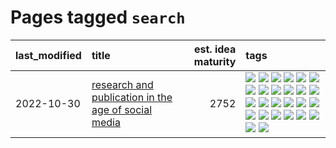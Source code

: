 # Pages tagged `search`

|last_modified|title|est. idea maturity|tags
|:---|:---|---:|:---|
|2022-10-30|[research and publication in the age of social media](../research-and-social.md)|2752|[![](https://img.shields.io/badge/tag-arxiv-e54ba1)](../tags/arxiv.md) [![](https://img.shields.io/badge/tag-citation-426a5f)](../tags/citation.md) [![](https://img.shields.io/badge/tag-corrections-e3b2c7)](../tags/corrections.md) [![](https://img.shields.io/badge/tag-credit-dafbc7)](../tags/credit.md) [![](https://img.shields.io/badge/tag-curation-7064e0)](../tags/curation.md) [![](https://img.shields.io/badge/tag-discoverability-6819c6)](../tags/discoverability.md) [![](https://img.shields.io/badge/tag-discussion-e33481)](../tags/discussion.md) [![](https://img.shields.io/badge/tag-feed-11772b)](../tags/feed.md) [![](https://img.shields.io/badge/tag-git-5fba1d)](../tags/git.md) [![](https://img.shields.io/badge/tag-github-587798)](../tags/github.md) [![](https://img.shields.io/badge/tag-historyofscience-2c91b4)](../tags/historyofscience.md) [![](https://img.shields.io/badge/tag-mastodon-d2ea1b)](../tags/mastodon.md) [![](https://img.shields.io/badge/tag-openreview-dce8fa)](../tags/openreview.md) [![](https://img.shields.io/badge/tag-paperswithcode-82f36e)](../tags/paperswithcode.md) [![](https://img.shields.io/badge/tag-platform-ac8815)](../tags/platform.md) [![](https://img.shields.io/badge/tag-publication-92ab1c)](../tags/publication.md) [![](https://img.shields.io/badge/tag-reproducibility-161a53)](../tags/reproducibility.md) [![](https://img.shields.io/badge/tag-research-b3194)](../tags/research.md) [![](https://img.shields.io/badge/tag-retractions-34720)](../tags/retractions.md) [![](https://img.shields.io/badge/tag-search-db71cb)](../tags/search.md) [![](https://img.shields.io/badge/tag-socialmedia-71e862)](../tags/socialmedia.md) [![](https://img.shields.io/badge/tag-stackoverflow-ad342b)](../tags/stackoverflow.md) [![](https://img.shields.io/badge/tag-subscription-a3a5e9)](../tags/subscription.md) [![](https://img.shields.io/badge/tag-transparency-49fd1a)](../tags/transparency.md) [![](https://img.shields.io/badge/tag-twitter-a682e)](../tags/twitter.md) [![](https://img.shields.io/badge/tag-validation-1661bc)](../tags/validation.md)|